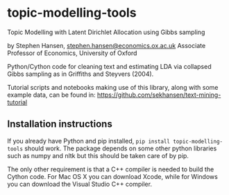 # topic-modelling-tools
Topic Modelling with Latent Dirichlet Allocation using Gibbs sampling

by Stephen Hansen, stephen.hansen@economics.ox.ac.uk
Associate Professor of Economics, University of Oxford

Python/Cython code for cleaning text and estimating LDA via collapsed Gibbs sampling as in Griffiths and Steyvers (2004).

Tutorial scripts and notebooks making use of this library, along with some
example data, can be found in:
https://github.com/sekhansen/text-mining-tutorial


## Installation instructions

If you already have Python and pip installed, `pip install topic-modelling-tools` should work.  The package depends on some other python libraries such as
numpy and nltk but this should be taken care of by pip.

The only other requirement is that a C++ compiler is needed to build the Cython
code.  For Mac OS X you can download Xcode, while for Windows you can download
the Visual Studio C++ compiler.

